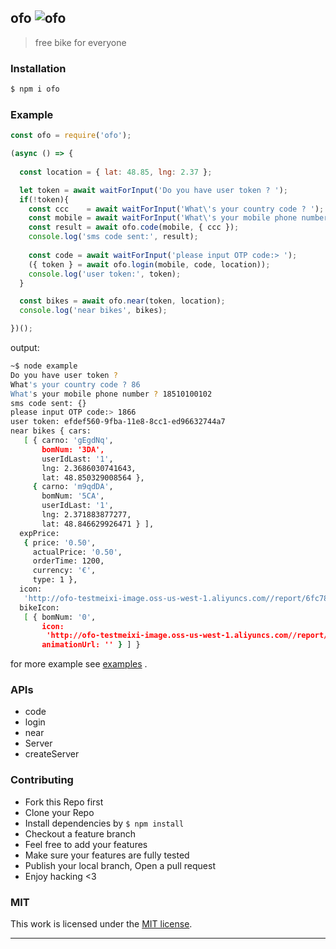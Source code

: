 ## ofo ![ofo](https://img.shields.io/npm/v/ofo.svg)

> free bike for everyone

### Installation

```bash
$ npm i ofo
```

### Example

```js
const ofo = require('ofo');

(async () => {
  
  const location = { lat: 48.85, lng: 2.37 };

  let token = await waitForInput('Do you have user token ? ');
  if(!token){
    const ccc    = await waitForInput('What\'s your country code ? ');
    const mobile = await waitForInput('What\'s your mobile phone number ? ');
    const result = await ofo.code(mobile, { ccc });
    console.log('sms code sent:', result);
    
    const code = await waitForInput('please input OTP code:> ');
    ({ token } = await ofo.login(mobile, code, location));
    console.log('user token:', token);
  }

  const bikes = await ofo.near(token, location);
  console.log('near bikes', bikes);

})();
```

output:

```bash
~$ node example
Do you have user token ?
What's your country code ? 86
What's your mobile phone number ? 18510100102
sms code sent: {}
please input OTP code:> 1866
user token: efdef560-9fba-11e8-8cc1-ed96632744a7
near bikes { cars:
   [ { carno: 'gEgdNq',
       bomNum: '3DA',
       userIdLast: '1',
       lng: 2.3686030741643,
       lat: 48.850329008564 },
     { carno: 'm9qdDA',
       bomNum: '5CA',
       userIdLast: '1',
       lng: 2.371883877277,
       lat: 48.846629926471 } ],
  expPrice:
   { price: '0.50',
     actualPrice: '0.50',
     orderTime: 1200,
     currency: '€',
     type: 1 },
  icon:
   'http://ofo-testmeixi-image.oss-us-west-1.aliyuncs.com//report/6fc78646df3a375416f9c1884728fa50.png',
  bikeIcon:
   [ { bomNum: '0',
       icon:
        'http://ofo-testmeixi-image.oss-us-west-1.aliyuncs.com//report/6fc78646df3a375416f9c1884728fa50.png',
       animationUrl: '' } ] }
```

for more example see [examples](./exmaple) .

### APIs

+ code
+ login
+ near
+ Server
+ createServer

### Contributing
- Fork this Repo first
- Clone your Repo
- Install dependencies by `$ npm install`
- Checkout a feature branch
- Feel free to add your features
- Make sure your features are fully tested
- Publish your local branch, Open a pull request
- Enjoy hacking <3

### MIT

This work is licensed under the [MIT license](./LICENSE).

---